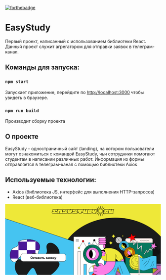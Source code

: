 [![forthebadge](https://forthebadge.com/images/badges/made-with-javascript.svg)](https://forthebadge.com)

# EasyStudy

Первый проект, написанный с использованием библиотеки React.
Данный проект служит агрегатором для отправки заявок в телеграм-канал.

## Команды для запуска:

### `npm start`

Запускает приложение, 
перейдите по [http://localhost:3000](http://localhost:3000) чтобы увидеть в браузере.

### `npm run build`

Производит сборку проекта

## О проекте

EasyStudy - одностраничный сайт (landing), на котором пользователи могут ознакомиться
с командой EasyStudy, чьи сотрудники помогают студентам в написании различных работ.
Информация из формы отправляется в телеграм-канал с помощью библиотеки Axios

## Используемые технологии: 
- Axios (библиотека JS, интерфейс для выполнения HTTP-запросов)
- React (веб-библиотека)

![фото](src/images/image.png)